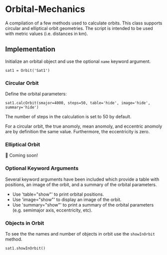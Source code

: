 # Orbital-Mechanics

A compilation of a few methods used to calculate orbits. This class supports circular and elliptical orbit geometries. The script is intended to be used with metric values (i.e. distances in km).

## Implementation

Initialize an orbital object and use the optional `name` keyword argument.

	sat1 = Orbit('Sat1')

### Circular Orbit

Define the orbital parameters: 

	sat1.calcOrbit(smajor=4000, steps=50, table='hide', image='hide', summary='hide')
	
The number of steps in the calculation is set to 50 by default. 

For a circular orbit, the true anomoly, mean anomoly, and eccentric anomoly are by definition the same value. Furthermore, the eccentricity is zero.

### Elliptical Orbit

:rocket: Coming soon!

### Optional Keyword Arguments

Several keyword arguments have been included which provide a table with positions, an image of the orbit, and a summary of the orbital parameters. 
  * Use 'table="show"' to print orbital positions.
  * Use 'image="show"' to display an image of the orbit.
  * Use 'summary="show"' to print a summary of the orbital parameters (e.g. semimajor axis, eccentricity, etc).

### Objects in Orbit

To see the the names and number of objects in orbit use the `showInOrbit` method.

	sat1.showInOrbit()
